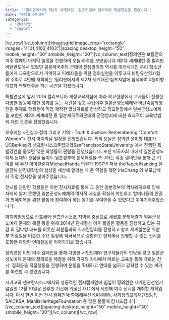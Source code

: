 ```yaml
---
title: "'필리핀에서의 제2차 세계대전' 심포지엄에 참석하여 특별연설을 했습니다."
date: "2018-09-23"
categories: 
  - "연대사업"
  - "report"
---
```


\[vc\_row\]\[vc\_column\]\[imagesgrid image\_crop="rectangle" images="4101,4102,4103"\]\[spacing desktop\_height="50" mobile\_height="30" smobile\_height="20"\]\[vc\_column\_text\]정의연은 보름간의 미주 캠페인 마지막 일정을 진행하며 오늘 하루를 보냈습니다.제2차 세계대전 중 필리핀 바탄반도에서 있었던 일본제국주의 군대의 전쟁범죄의 역사를 미래세대인 우리 청소년들에게 교육함으로서 기억하고 피해자들을 위한 정의실현을 이루고자 바탄유산역사협회 주최로 4번째 개최되는 ‘필리핀에서의 제2차 세계대전’심포지엄에 참석하여 #윤미향 대표가 특별연설을 하는 시간을 가졌습니다.

특별연설에 앞서 2016 캘리포니아 개정교육지침에 따라 학교현장에서 교사들이 진행한 다양한 활동에 대한 성과를 듣는 시간을 갖고 수업이후 일본군성노예제와 바탄죽음의행진을 주제로 학생들이 직접 제작한 영상자료를 감상하고 학교현장에서 일본군성노예제을 포함한 제2차 세계대전 중 일본제국주의군대의 전쟁범죄에 대한 효과적이 교육방법에 대한 토론을 진행했습니다.

오후에는 <진실과 정의 그리고 기억 - Truth & Justice: Remembering “Comfort Women”> 전시 마지막날 일정을 진행했습니다. 특히 오늘은 정의연 윤미향 대표가 UCBerkley와 샌프란시스코주립대학SanFranciscoStateUniversity 에서 진행한 특별강연을 들었던 많은 학생들이 관람을 진행했습니다. 또한 미국사회 내에서 일본군성노예제 문제의 관심을 높이도 일본정부에 문제해결을 촉구하는 각종 결의안을 통해 큰 기여를 해 주신 마이클혼다MichaelHonda 의원과 1997년 저서 theRapeofNanking 을 발간해 난징대학살의 실상을 세상에 알리는 게 큰 역할을 했던 IrisChang 의 부모님께서 직접 전시장을 찾아주었습니다.

전시를 관람한 학생들은 이번 전시자료를 통해 그 동안 일본정부의 역사왜곡으로 인해 자세히 알지 못했던 일본군성노예제의 역사적 사실을 확실히 학인하고 할머니들의 인권과 명예회복을 위한 활동에 참여해야 하는 동기를 부여받을 수 있었다고 이야기해주었습니다.

마지막일정으로 산호세와 샌프란시스코 지역을 중심으로 세월호 문제해결과 일본군성노예제 문제의 해결 등을 위해 2014년 단체결성 이후 활발한 활동을 진행하고 있는 공감 의 김낙영 대표를 비롯한 회원들과의 식사간담회를 진행하고 향후 세계일본군’위안부’기림일을 비롯한 주요 일정에 적극적으로 결합하고 현지에서 진행할 수 있는 전시를 포함한 다양한 연대활동을 이어가기로 했습니다.

정의연은 이번 미주 캠페인을 통해 다양한 시민단체와 연구자들과의 만남을 갖고 일본군성노예제 문제의 정의로운 해결을 위해 각자의 자리에서 때로는 교육을 통해 때로는 전시, 집회등을 직접행동을 진행하며 운동을 확대하고 연대를 넓히고 강화할 수 있는 계기를 마련할 수 있었습니다.

시카고와 샌프란시스코에서의 성공적인 전시캠페인에 힘입어 정의연은 세계인권선언기념일인 12월 10일응 전후한 기간에 워싱턴 D.C 에서 세번째 미주 전시를 개최할 계획입니다. 다시 한번 이번 전시 캠페인에 함께해주신 KANWIN, 사회정의교육재단ESJF, SAICKSA, ManilaHeritageFoundation 등 많은 분들께 감사드립니다.\[/vc\_column\_text\]\[spacing desktop\_height="50" mobile\_height="30" smobile\_height="20"\]\[/vc\_column\]\[/vc\_row\]
